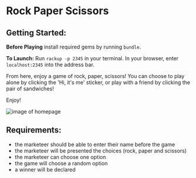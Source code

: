 # Rock Paper Scissors

## Getting Started:

**Before Playing** install required gems by running ```bundle```.

**To Launch:** Run ```rackup -p 2345``` in your terminal. In your browser, enter ```localhost:2345``` into the address bar.

From here, enjoy a game of rock, paper, scissors! You can choose to play alone by clicking the 'Hi, it's me' sticker, or play with a friend by clicking the pair of sandwiches! 

Enjoy!

![image of homepage](https://imgur.com/xl6nJCk)

## Requirements:

- the marketeer should be able to enter their name before the game
- the marketeer will be presented the choices (rock, paper and scissors)
- the marketeer can choose one option
- the game will choose a random option
- a winner will be declared

